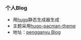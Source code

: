 ### 个人Blog
- 用[hugo](https://gohugo.io/)静态生成器生成
- 主题采用[hugo-pacman-theme](https://themes.gohugo.io/hugo-pacman-theme/)
- 地址：[pengganyu Blog](http://120.25.192.95:40/)
